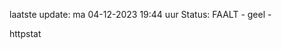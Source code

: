 laatste update: 
ma 04-12-2023 19:44   uur 
Status: FAALT - geel - 
<div class="service Y">httpstat</div>